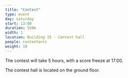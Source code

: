 ```yaml
---
title: "Contest"
type: event
day: saturday
start: 13:00
duration: 5h0m
width: 1
location: Building 35 - Contest hall
people: contestants
weight: 10
---
```


The contest will take 5 hours, with a score freeze at 17:00.

The contest hall is located on the ground floor.
